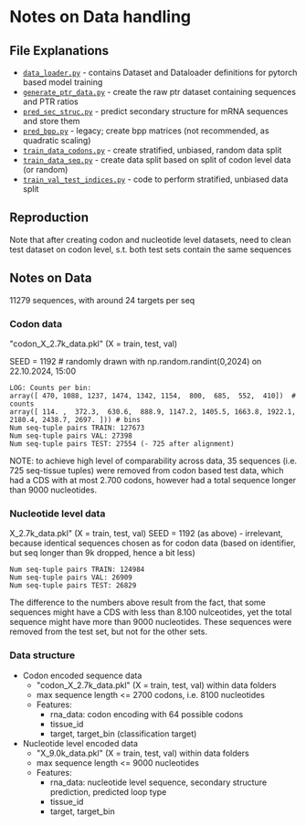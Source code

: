 # Notes on Data handling

## File Explanations
- [`data_loader.py`](data_loader.py) - contains Dataset and Dataloader definitions for pytorch based model training
- [`generate_ptr_data.py`](generate_ptr_data.py) - create the raw ptr dataset containing sequences and PTR ratios
- [`pred_sec_struc.py`](pred_sec_struc.py) - predict secondary structure for mRNA sequences and store them
- [`pred_bpp.py`](pred_bpp.py) - legacy; create bpp matrices (not recommended, as quadratic scaling)
- [`train_data_codons.py`](train_data_codons.py) - create stratified, unbiased, random data split 
- [`train_data_seq.py`](train_data_seq.py) - create data split based on split of codon level data (or random)
- [`train_val_test_indices.py`](train_val_test_indices.py) - code to perform stratified, unbiased data split


## Reproduction
Note that after creating codon and nucleotide level datasets, need to clean test dataset on codon level, s.t. both test 
sets contain the same sequences


## Notes on Data
11279 sequences, with around 24 targets per seq

### Codon data
"codon_X_2.7k_data.pkl" (X = train, test, val)

SEED = 1192  # randomly drawn with np.random.randint(0,2024) on 22.10.2024, 15:00

```
LOG: Counts per bin: 
array([ 470, 1088, 1237, 1474, 1342, 1154,  800,  685,  552,  410])  # counts
array([ 114. ,  372.3,  630.6,  888.9, 1147.2, 1405.5, 1663.8, 1922.1, 2180.4, 2438.7, 2697. ])) # bins
Num seq-tuple pairs TRAIN: 127673
Num seq-tuple pairs VAL: 27398
Num seq-tuple pairs TEST: 27554 (- 725 after alignment)
```

NOTE: to achieve high level of comparability across data, 35 sequences (i.e. 725 seq-tissue tuples) were removed from 
codon based test data, which had a CDS with at most 2.700 codons, however had a total sequence longer than 9000 
nucleotides.



### Nucleotide level data
X_2.7k_data.pkl" (X = train, test, val)
SEED = 1192 (as above) - irrelevant, because identical sequences chosen as for codon data (based on identifier, but seq longer than 9k dropped, hence a bit less)

```
Num seq-tuple pairs TRAIN: 124984
Num seq-tuple pairs VAL: 26909
Num seq-tuple pairs TEST: 26829
```

The difference to the numbers above result from the fact, that some sequences might have a CDS with less than 8.100 
nulceotides, yet the total sequence might have more than 9000 nucleotides. These sequences were removed from the test 
set, but not for the other sets. 


### Data structure
- Codon encoded sequence data
  - "codon_X_2.7k_data.pkl" (X = train, test, val) within data folders
  - max sequence length <= 2700 codons, i.e. 8100 nucleotides
  - Features:
    - rna_data: codon encoding with 64 possible codons
    - tissue_id
    - target, target_bin (classification target)
- Nucleotide level encoded data
  - "X_9.0k_data.pkl" (X = train, test, val) within data folders
  - max sequence length <= 9000 nucleotides
  - Features:
    - rna_data: nucleotide level sequence, secondary structure prediction, predicted loop type
    - tissue_id
    - target, target_bin